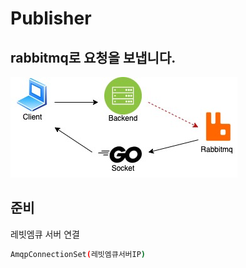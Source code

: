 # Publisher
## rabbitmq로 요청을 보냅니다.

![publisher](publisher.jpg)

## 준비

레빗엠큐 서버 연결

```sh
AmqpConnectionSet(레빗엠큐서버IP)
```